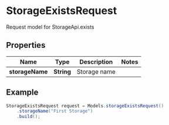 # StorageExistsRequest

Request model for StorageApi.exists

## Properties

Name | Type | Description | Notes
---- | ---- | ----------- | -----
**storageName** | **String**| Storage name |

## Example
```java
StorageExistsRequest request = Models.storageExistsRequest()
    .storageName("First Storage")
    .build();
```


